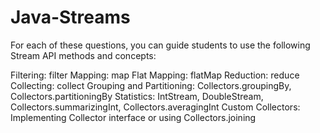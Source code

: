 # Java-Streams


For each of these questions, you can guide students to use the following Stream API methods and concepts:

Filtering: filter
Mapping: map
Flat Mapping: flatMap
Reduction: reduce
Collecting: collect
Grouping and Partitioning: Collectors.groupingBy, Collectors.partitioningBy
Statistics: IntStream, DoubleStream, Collectors.summarizingInt, Collectors.averagingInt
Custom Collectors: Implementing Collector interface or using Collectors.joining
